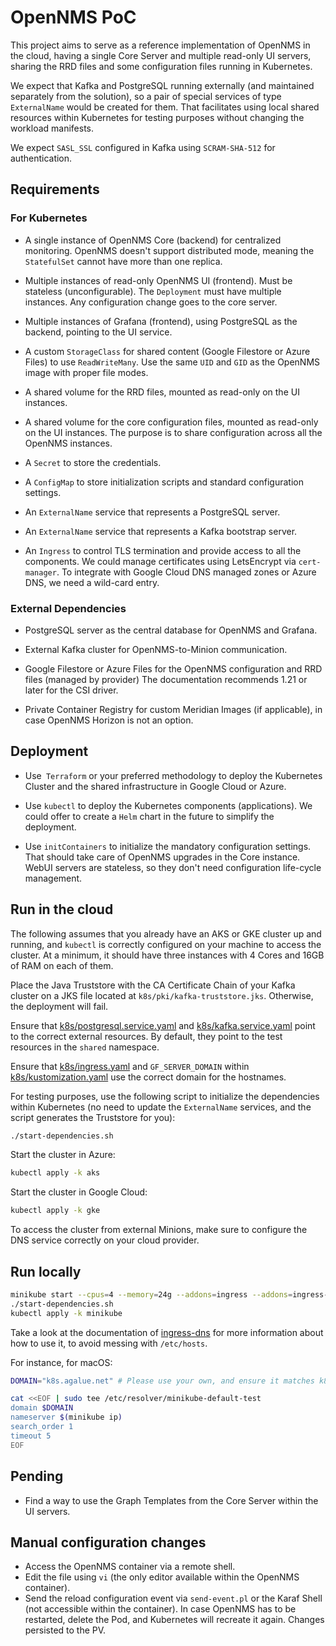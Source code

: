 # OpenNMS PoC

This project aims to serve as a reference implementation of OpenNMS in the cloud, having a single Core Server and multiple read-only UI servers, sharing the RRD files and some configuration files running in Kubernetes.

We expect that Kafka and PostgreSQL running externally (and maintained separately from the solution), so a pair of special services of type `ExternalName` would be created for them. That facilitates using local shared resources within Kubernetes for testing purposes without changing the workload manifests.

We expect `SASL_SSL` configured in Kafka using `SCRAM-SHA-512` for authentication.

## Requirements

### For Kubernetes

* A single instance of OpenNMS Core (backend) for centralized monitoring.
  OpenNMS doesn't support distributed mode, meaning the `StatefulSet` cannot have more than one replica.

* Multiple instances of read-only OpenNMS UI (frontend).
  Must be stateless (unconfigurable).
  The `Deployment` must have multiple instances.
  Any configuration change goes to the core server.
  
* Multiple instances of Grafana (frontend), using PostgreSQL as the backend, pointing to the UI service.

* A custom `StorageClass` for shared content (Google Filestore or Azure Files) to use `ReadWriteMany`.
  Use the same `UID` and `GID` as the OpenNMS image with proper file modes.

* A shared volume for the RRD files, mounted as read-only on the UI instances.

* A shared volume for the core configuration files, mounted as read-only on the UI instances.
  The purpose is to share configuration across all the OpenNMS instances.

* A `Secret` to store the credentials.

* A `ConfigMap` to store initialization scripts and standard configuration settings.

* An `ExternalName` service that represents a PostgreSQL server.

* An `ExternalName` service that represents a Kafka bootstrap server.

* An `Ingress` to control TLS termination and provide access to all the components.
  We could manage certificates using LetsEncrypt via `cert-manager`.
  To integrate with Google Cloud DNS managed zones or Azure DNS, we need a wild-card entry.

### External Dependencies

* PostgreSQL server as the central database for OpenNMS and Grafana.

* External Kafka cluster for OpenNMS-to-Minion communication.

* Google Filestore or Azure Files for the OpenNMS configuration and RRD files (managed by provider)
  The documentation recommends 1.21 or later for the CSI driver.

* Private Container Registry for custom Meridian Images (if applicable), in case OpenNMS Horizon is not an option.

## Deployment

* Use` Terraform` or your preferred methodology to deploy the Kubernetes Cluster and the shared infrastructure in Google Cloud or Azure.

* Use `kubectl` to deploy the Kubernetes components (applications).
  We could offer to create a `Helm` chart in the future to simplify the deployment.

* Use `initContainers` to initialize the mandatory configuration settings.
  That should take care of OpenNMS upgrades in the Core instance.
  WebUI servers are stateless, so they don't need configuration life-cycle management.

## Run in the cloud

The following assumes that you already have an AKS or GKE cluster up and running, and `kubectl` is correctly configured on your machine to access the cluster. At a minimum, it should have three instances with 4 Cores and 16GB of RAM on each of them.

Place the Java Truststore with the CA Certificate Chain of your Kafka cluster on a JKS file located at `k8s/pki/kafka-truststore.jks`. Otherwise, the deployment will fail.

Ensure that [k8s/postgresql.service.yaml](k8s/postgresql.service.yaml) and [k8s/kafka.service.yaml](k8s/kafka.service.yaml) point to the correct external resources. By default, they point to the test resources in the `shared` namespace.

Ensure that [k8s/ingress.yaml](k8s/ingress.yaml) and `GF_SERVER_DOMAIN` within [k8s/kustomization.yaml](k8s/kustomization.yaml) use the correct domain for the hostnames.

For testing purposes, use the following script to initialize the dependencies within Kubernetes (no need to update the `ExternalName` services, and the script generates the Truststore for you):

```bash
./start-dependencies.sh
```

Start the cluster in Azure:

```bash
kubectl apply -k aks
```

Start the cluster in Google Cloud:

```bash
kubectl apply -k gke
```

To access the cluster from external Minions, make sure to configure the DNS service correctly on your cloud provider.

## Run locally

```bash
minikube start --cpus=4 --memory=24g --addons=ingress --addons=ingress-dns --addons=metrics-server
./start-dependencies.sh
kubectl apply -k minikube
```

Take a look at the documentation of [ingress-dns](https://github.com/kubernetes/minikube/tree/master/deploy/addons/ingress-dns) for more information about how to use it, to avoid messing with `/etc/hosts`.

For instance, for macOS:

```bash
DOMAIN="k8s.agalue.net" # Please use your own, and ensure it matches k8s/ingress.yaml

cat <<EOF | sudo tee /etc/resolver/minikube-default-test
domain $DOMAIN
nameserver $(minikube ip)
search_order 1
timeout 5
EOF
```

## Pending

* Find a way to use the Graph Templates from the Core Server within the UI servers.

## Manual configuration changes

* Access the OpenNMS container via a remote shell.
* Edit the file using `vi` (the only editor available within the OpenNMS container).
* Send the reload configuration event via `send-event.pl` or the Karaf Shell (not accessible within the container).
  In case OpenNMS has to be restarted, delete the Pod, and Kubernetes will recreate it again.
  Changes persisted to the PV.
